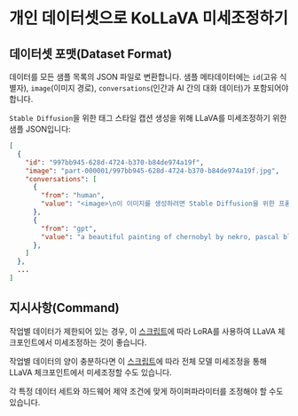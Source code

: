 # 개인 데이터셋으로 KoLLaVA 미세조정하기

## 데이터셋 포맷(Dataset Format)

데이터를 모든 샘플 목록의 JSON 파일로 변환합니다. 샘플 메타데이터에는 `id`(고유 식별자), `image`(이미지 경로), `conversations`(인간과 AI 간의 대화 데이터)가 포함되어야 합니다.

`Stable Diffusion`을 위한 태그 스타일 캡션 생성을 위해 LLaVA를 미세조정하기 위한 샘플 JSON입니다:

```json
[
  {
    "id": "997bb945-628d-4724-b370-b84de974a19f",
    "image": "part-000001/997bb945-628d-4724-b370-b84de974a19f.jpg",
    "conversations": [
      {
        "from": "human",
        "value": "<image>\n이 이미지를 생성하려면 Stable Diffusion을 위한 프롬프트를 작성합니다."
      },
      {
        "from": "gpt",
        "value": "a beautiful painting of chernobyl by nekro, pascal blanche, john harris, greg rutkowski, sin jong hun, moebius, simon stalenhag. in style of cg art. ray tracing. cel shading. hyper detailed. realistic. ue 5. maya. octane render."
      },
    ]
  },
  ...
]
```

## 지시사항(Command)

작업별 데이터가 제한되어 있는 경우, 이 [스크립트](https://github.com/tabtoyou/KoLLaVA/blob/main/scripts/v1_5/finetune_task_lora.sh)에 따라 LoRA를 사용하여 LLaVA 체크포인트에서 미세조정하는 것이 좋습니다.

작업별 데이터의 양이 충분하다면 이 [스크립트](https://github.com/haotian-liu/LLaVA/blob/main/scripts/v1_5/finetune_task.sh)에 따라 전체 모델 미세조정을 통해 LLaVA 체크포인트에서 미세조정할 수도 있습니다.

각 특정 데이터 세트와 하드웨어 제약 조건에 맞게 하이퍼파라미터를 조정해야 할 수도 있습니다.
